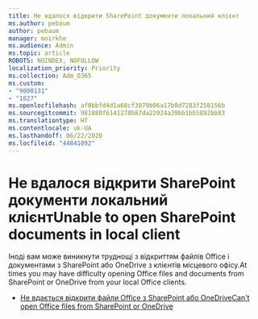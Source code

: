 ```yaml
---
title: Не вдалося відкрити SharePoint документи локальний клієнт
ms.author: pebaum
author: pebaum
manager: mnirkhe
ms.audience: Admin
ms.topic: article
ROBOTS: NOINDEX, NOFOLLOW
localization_priority: Priority
ms.collection: Adm_O365
ms.custom:
- "9000131"
- "1827"
ms.openlocfilehash: af0bbfd4d1a68cf3079b06a17b0d7283f258156b
ms.sourcegitcommit: 981880f6141278b87da22924a39bb1bb5892bb83
ms.translationtype: HT
ms.contentlocale: uk-UA
ms.lasthandoff: 06/22/2020
ms.locfileid: "44841092"
---
```

# <a name="unable-to-open-sharepoint-documents-in-local-client"></a><span data-ttu-id="9d017-102">Не вдалося відкрити SharePoint документи локальний клієнт</span><span class="sxs-lookup"><span data-stu-id="9d017-102">Unable to open SharePoint documents in local client</span></span>

<span data-ttu-id="9d017-103">Іноді вам може виникнути труднощі з відкриттям файлів Office і документами з SharePoint або OneDrive з клієнтів місцевого офісу.</span><span class="sxs-lookup"><span data-stu-id="9d017-103">At times you may have difficulty opening Office files and documents from SharePoint or OneDrive from your local Office clients.</span></span>

- [<span data-ttu-id="9d017-104">Не вдається відкрити файли Office з SharePoint або OneDrive</span><span class="sxs-lookup"><span data-stu-id="9d017-104">Can't open Office files from SharePoint or OneDrive</span></span>](https://docs.microsoft.com/sharepoint/troubleshoot/administration/cant-open-office-files)
